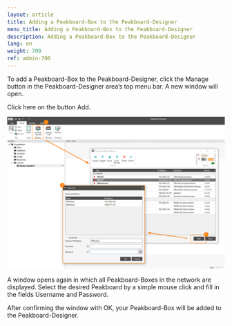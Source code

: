 ```yaml
---
layout: article
title: Adding a Peakboard-Box to the Peakboard-Designer
menu_title: Adding a Peakboard-Box to the Peakboard-Designer
description: Adding a Peakboard-Box to the Peakboard-Designer
lang: en
weight: 700
ref: admin-700
---
```


To add a Peakboard-Box to the Peakboard-Designer, click the Manage button in the Peakboard-Designer area’s top menu bar. A new window will open.

Click here on the button Add.

![Deploy Dialog](/assets/images/admin/add/deploy-dialog.png)

A window opens again in which all Peakboard-Boxes in the network are displayed. Select the desired Peakboard by a simple mouse click and fill in the fields Username and Password.

After confirming the window with OK, your Peakboard-Box will be added to the Peakboard-Designer.
